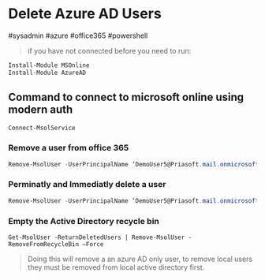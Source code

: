 # Delete Azure AD Users
#sysadmin #azure #office365 #powershell

> if you have not connected before you need to run:
```powershell
Install-Module MSOnline
Install-Module AzureAD
```

## Command to connect to microsoft online using modern auth

```powershell
Connect-MsolService
```

### Remove a user from office 365
```powershell
Remove-MsolUser -UserPrincipalName ‘DemoUser5@Priasoft.mail.onmicrosoft.com’
```

### Perminatly and Immediatly delete a user
```powershell
Remove-MsolUser -UserPrincipalName ‘DemoUser5@Priasoft.mail.onmicrosoft.com’ -RemoveFromRecycleBin
```
### Empty the Active Directory recycle bin
```
Get-MsolUser -ReturnDeletedUsers | Remove-MsolUser -RemoveFromRecycleBin –Force
```

> Doing this will remove a an azure AD only user, to remove local users they must be removed from local active directory first.
